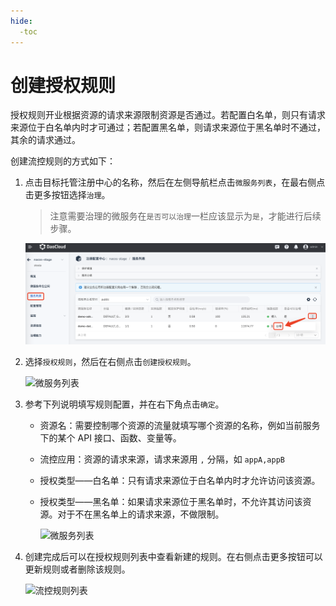 ```yaml
---
hide:
  -toc
---
```


# 创建授权规则

授权规则开业根据资源的请求来源限制资源是否通过。若配置白名单，则只有请求来源位于白名单内时才可通过；若配置黑名单，则请求来源位于黑名单时不通过，其余的请求通过。

创建流控规则的方式如下：

1. 点击目标托管注册中心的名称，然后在左侧导航栏点击`微服务列表`，在最右侧点击更多按钮选择`治理`。

    > 注意需要治理的微服务在`是否可以治理`一栏应该显示为`是`，才能进行后续步骤。

    ![微服务列表](../../../images/gov00.png)

2. 选择`授权规则`，然后在右侧点击`创建授权规则`。

    ![微服务列表](https://docs.daocloud.io/daocloud-docs-images/docs/zh/docs/skoala/images/gov08.png)

3. 参考下列说明填写规则配置，并在右下角点击`确定`。

    - 资源名：需要控制哪个资源的流量就填写哪个资源的名称，例如当前服务下的某个 API 接口、函数、变量等。
    - 流控应用：资源的请求来源，请求来源用 `,` 分隔，如 `appA,appB`
    - 授权类型——白名单：只有请求来源位于白名单内时才允许访问该资源。
    - 授权类型——黑名单：如果请求来源位于黑名单时，不允许其访问该资源。对于不在黑名单上的请求来源，不做限制。

        ![微服务列表](https://docs.daocloud.io/daocloud-docs-images/docs/zh/docs/skoala/images/gov09.png)

4. 创建完成后可以在授权规则列表中查看新建的规则。在右侧点击更多按钮可以更新规则或者删除该规则。

    ![流控规则列表](https://docs.daocloud.io/daocloud-docs-images/docs/zh/docs/skoala/images/gov10.png)
